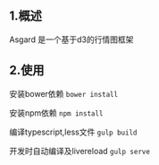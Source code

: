 1.概述
-------
Asgard 是一个基于d3的行情图框架

2.使用
-------
安装bower依赖
```bower install```

安装npm依赖
```npm install```

编译typescript,less文件
```gulp build```

开发时自动编译及livereload
```gulp serve```



